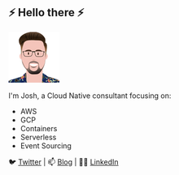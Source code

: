 ## ⚡ Hello there ⚡
![CartoonFace](./assets/cartoon-face.png)

I'm Josh, a Cloud Native consultant focusing on:

- AWS
- GCP
- Containers
- Serverless
- Event Sourcing

🐦 [Twitter](https://twitter.com/josharmi) | 📫 [Blog](https://josharmi.github.io/) | 👨‍💼 [LinkedIn](https://www.linkedin.com/in/josh-armitage-b7825a41/)
